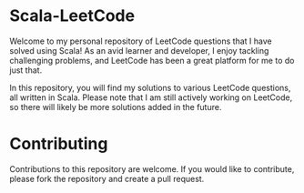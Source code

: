 # Scala-LeetCode
Welcome to my personal repository of LeetCode questions that I have solved using Scala! As an avid learner and developer, I enjoy tackling challenging problems, and LeetCode has been a great platform for me to do just that.

In this repository, you will find my solutions to various LeetCode questions, all written in Scala. Please note that I am still actively working on LeetCode, so there will likely be more solutions added in the future.

# Contributing

Contributions to this repository are welcome. If you would like to contribute, please fork the repository and create a pull request.
